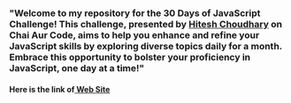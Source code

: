 <h3>"Welcome to my repository for the 30 Days of JavaScript Challenge! This challenge, presented by <a href="https://www.youtube.com/@chaiaurcode">Hitesh Choudhary</a> on Chai Aur Code, aims to help you enhance and refine your JavaScript skills by exploring diverse topics daily for a month. Embrace this opportunity to bolster your proficiency in JavaScript, one day at a time!"</h3>

<h4>Here is the link of<a href="https://courses.chaicode.com/learn/30-days-of-Javascript-challenge"> Web Site</a></h4>
